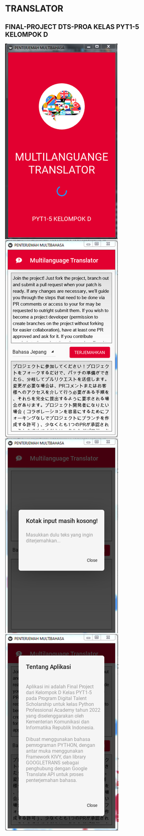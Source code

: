# TRANSLATOR
## FINAL-PROJECT DTS-PROA KELAS PYT1-5 KELOMPOK D

![Splash Screen](Screenshots/SplashScreen.PNG)
![Main Screen](Screenshots/MainScreen.PNG)
![Error Message](Screenshots/ErrorMsg.PNG)
![About](Screenshots/About.PNG)
